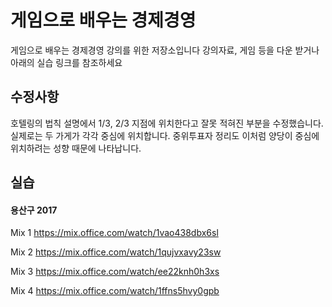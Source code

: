 게임으로 배우는 경제경영
===================
게임으로 배우는 경제경영 강의를 위한 저장소입니다
강의자료, 게임 등을 다운 받거나
아래의 실습 링크를 참조하세요

수정사항
-------------------
호텔링의 법칙 설명에서 1/3, 2/3 지점에 위치한다고 잘못 적혀진 부분을 수정했습니다. 실제로는 두 가게가 각각 중심에 위치합니다. 중위투표자 정리도 이처럼 양당이 중심에 위치하려는 성향 때문에 나타납니다.

실습
-------------

#### 용산구 2017
Mix 1
https://mix.office.com/watch/1vao438dbx6sl


Mix 2
https://mix.office.com/watch/1qujvxavy23sw


Mix 3
https://mix.office.com/watch/ee22knh0h3xs


Mix 4
https://mix.office.com/watch/1ffns5hvy0gpb
